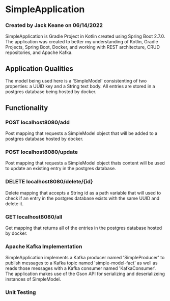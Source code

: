 # SimpleApplication
### Created by Jack Keane on 06/14/2022
SimpleApplication is Gradle Project in Kotlin created using Spring Boot 2.7.0.
The application was created to better my understanding of Kotlin, Gradle Projects, Spring Boot, Docker, and working with REST architecture, CRUD repositories, and Apache Kafka.

## Application Qualities
The model being used here is a 'SimpleModel' consistenting of two properties: a UUID key and a String text body.
All entries are stored in a postgres database being hosted by docker.

## Functionality
### POST localhost8080/add
Post mapping that requests a SimpleModel object that will be added to a postgres database hosted by docker.

### POST localhost8080/update
Post mapping that requests a SimpleModel object thats content will be used to update an existing entry in the postgres database.

### DELETE localhost8080/delete/{id}
Delete mapping that accepts a String id as a path variable that will used to check if an entry in the postgres database exists with the same UUID and delete it.

### GET localhost8080/all
Get mapping that returns all of the entries in the postgres database hosted by docker.

### Apache Kafka Implementation
SimpleApplication implements a Kafka producer named 'SimpleProducer' to publish messages to a Kafka topic named 'simple-model-fact' as well as reads those messages with a Kafka consumer named 'KafkaConsumer'. The application makes use of the Gson API for serializing and deserializeing instances of SimpleModel.

### Unit Testing
